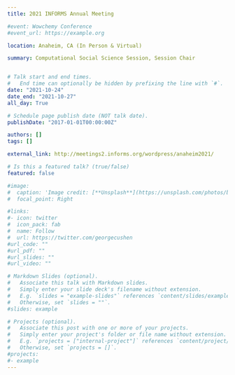 ```yaml
---
title: 2021 INFORMS Annual Meeting

#event: Wowchemy Conference
#event_url: https://example.org

location: Anaheim, CA (In Person & Virtual)

summary: Computational Social Science Session, Session Chair


# Talk start and end times.
#   End time can optionally be hidden by prefixing the line with `#`.
date: "2021-10-24"
date_end: "2021-10-27"
all_day: True

# Schedule page publish date (NOT talk date).
publishDate: "2017-01-01T00:00:00Z"

authors: []
tags: []

external_link: http://meetings2.informs.org/wordpress/anaheim2021/

# Is this a featured talk? (true/false)
featured: false

#image:
#  caption: 'Image credit: [**Unsplash**](https://unsplash.com/photos/bzdhc5b3Bxs)'
#  focal_point: Right

#links:
#- icon: twitter
#  icon_pack: fab
#  name: Follow
#  url: https://twitter.com/georgecushen
#url_code: ""
#url_pdf: ""
#url_slides: ""
#url_video: ""

# Markdown Slides (optional).
#   Associate this talk with Markdown slides.
#   Simply enter your slide deck's filename without extension.
#   E.g. `slides = "example-slides"` references `content/slides/example-slides.md`.
#   Otherwise, set `slides = ""`.
#slides: example

# Projects (optional).
#   Associate this post with one or more of your projects.
#   Simply enter your project's folder or file name without extension.
#   E.g. `projects = ["internal-project"]` references `content/project/deep-learning/index.md`.
#   Otherwise, set `projects = []`.
#projects:
#- example
---
```

